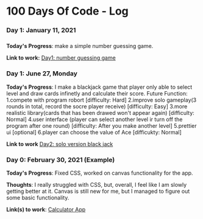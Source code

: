 # 100 Days Of Code - Log

### Day 1: January 11, 2021 
##### 

**Today's Progress**: make a simple number guessing game.

**Link to work:** 
[Day1: number guessing game](https://github.com/zhrxxxx/100-day-of-coding-java-files/blob/main/day1.java)

### Day 1: June 27, Monday

**Today's Progress**: I make a blackjack game that player only able to select level and draw cards infinetly and calculate their score. 
Future Function: 
1.compete with program robort [difficulty: Hard] 
2.improve solo gameplay(3 rounds in total, record the socre player receive) [difficulty: Easy]
3.more realistic library(cards that has been drawed won't appear again) [difficulty: Normal]
4.user interface (player can select another level ir turn off the program after one round) [difficulty: After you make another level]
5.prettier ui [optional]
6.player can choose the value of Ace [difficukty: Normal]

**Link to work**
[Day2: solo version black jack](https://github.com/zhrxxxx/100-day-of-code-java-files/blob/main/day2.java)










### Day 0: February 30, 2021 (Example)

**Today's Progress**: Fixed CSS, worked on canvas functionality for the app.

**Thoughts**: I really struggled with CSS, but, overall, I feel like I am slowly getting better at it. Canvas is still new for me, but I managed to figure out some basic functionality.

**Link(s) to work**: [Calculator App](http://www.example.com)



